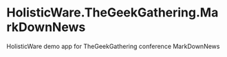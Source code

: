 HolisticWare.TheGeekGathering.MarkDownNews
==========================================

HolisticWare demo app for TheGeekGathering conference MarkDownNews
